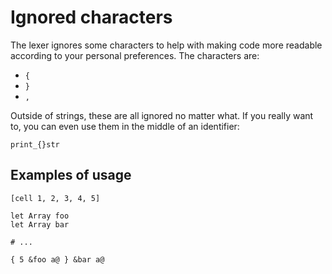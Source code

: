 # Ignored characters
The lexer ignores some characters to help with making code more readable according
to your personal preferences. The characters are:

- `{`
- `}`
- `,`

Outside of strings, these are all ignored no matter what. If you really want to,
you can even use them in the middle of an identifier:

```
print_{}str
```

## Examples of usage
```
[cell 1, 2, 3, 4, 5]
```

```
let Array foo
let Array bar

# ...

{ 5 &foo a@ } &bar a@
```
